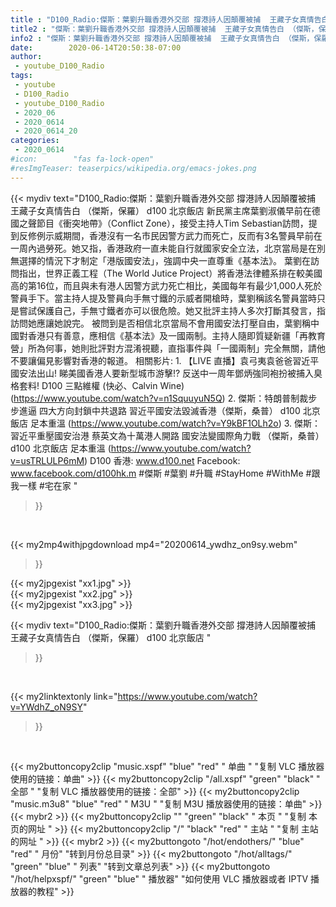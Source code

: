 ```yaml
---
title : "D100_Radio:傑斯：葉劉升職香港外交部 撐港詩人因顛覆被捕  王藏子女真情告白 （傑斯，保羅） d100 北京飯店 "
title2 : "傑斯：葉劉升職香港外交部 撐港詩人因顛覆被捕  王藏子女真情告白 （傑斯，保羅） d100 北京飯店 "
info2 : "傑斯：葉劉升職香港外交部 撐港詩人因顛覆被捕  王藏子女真情告白 （傑斯，保羅） d100 北京飯店  新民黨主席葉劉淑儀早前在德國之聲節目《衝突地帶》（Conflict Zone），接受主持人Tim Sebastian訪問，提到反修例示威期間，香港沒有一名市民因警方武力而死亡，反而有3名警員早前在一周內過勞死。她又指，香港政府一直未能自行就國家安全立法，北京當局是在別無選擇的情況下才制定「港版國安法」，強調中央一直尊重《基本法》。  葉劉在訪問指出，世界正義工程（The World Jutice Project）將香港法律體系排在較美國高的第16位，而且與未有港人因警方武力死亡相比，美國每年有最少1,000人死於警員手下。當主持人提及警員向手無寸鐵的示威者開槍時，葉劉稱該名警員當時只是嘗試保護自己，手無寸鐵者亦可以很危險。她又批評主持人多次打斷其發言，指訪問她應讓她說完。  被問到是否相信北京當局不會用國安法打壓自由，葉劉稱中國對香港只有善意，應相信《基本法》及一國兩制。主持人隨即質疑新疆「再教育營」所為何事，她則批評對方混淆視聽，直指事件與「一國兩制」完全無關，請他不要讓偏見影響對香港的報道。  相關影片: 1. 【LIVE 直播】袁弓夷袁爸爸習近平國安法出山! 睇美國香港人要新型城市游擊!? 反送中一周年鄧炳強同袍扮被捕入臭格套料!  D100 三點維權 (快必、Calvin Wine) (https://www.youtube.com/watch?v=n1SquuyuN5Q) 2. 傑斯：特朗普制裁步步進逼 四大方向封鎖中共退路 習近平國安法毀滅香港（傑斯，桑普） d100 北京飯店 足本重溫 (https://www.youtube.com/watch?v=Y9kBF1OLh2o) 3. 傑斯：習近平重壓國安治港 蔡英文為十萬港人開路  國安法變國際角力戰 （傑斯，桑普） d100 北京飯店 足本重溫 (https://www.youtube.com/watch?v=usTRLULP6mM)  D100 香港: www.d100.net Facebook: www.facebook.com/d100hk.m  #傑斯 #葉劉 #升職 #StayHome #WithMe #跟我一樣 #宅在家 "
date:        2020-06-14T20:50:38-07:00
author:
 - youtube_D100_Radio
tags:
 - youtube
 - D100_Radio
 - youtube_D100_Radio
 - 2020_06
 - 2020_0614
 - 2020_0614_20
categories:
 - 2020_0614
#icon:        "fas fa-lock-open"
#resImgTeaser: teaserpics/wikipedia.org/emacs-jokes.png
---
```


{{< mydiv text="D100_Radio:傑斯：葉劉升職香港外交部 撐港詩人因顛覆被捕  王藏子女真情告白 （傑斯，保羅） d100 北京飯店  新民黨主席葉劉淑儀早前在德國之聲節目《衝突地帶》（Conflict Zone），接受主持人Tim Sebastian訪問，提到反修例示威期間，香港沒有一名市民因警方武力而死亡，反而有3名警員早前在一周內過勞死。她又指，香港政府一直未能自行就國家安全立法，北京當局是在別無選擇的情況下才制定「港版國安法」，強調中央一直尊重《基本法》。  葉劉在訪問指出，世界正義工程（The World Jutice Project）將香港法律體系排在較美國高的第16位，而且與未有港人因警方武力死亡相比，美國每年有最少1,000人死於警員手下。當主持人提及警員向手無寸鐵的示威者開槍時，葉劉稱該名警員當時只是嘗試保護自己，手無寸鐵者亦可以很危險。她又批評主持人多次打斷其發言，指訪問她應讓她說完。  被問到是否相信北京當局不會用國安法打壓自由，葉劉稱中國對香港只有善意，應相信《基本法》及一國兩制。主持人隨即質疑新疆「再教育營」所為何事，她則批評對方混淆視聽，直指事件與「一國兩制」完全無關，請他不要讓偏見影響對香港的報道。  相關影片: 1. 【LIVE 直播】袁弓夷袁爸爸習近平國安法出山! 睇美國香港人要新型城市游擊!? 反送中一周年鄧炳強同袍扮被捕入臭格套料!  D100 三點維權 (快必、Calvin Wine) (https://www.youtube.com/watch?v=n1SquuyuN5Q) 2. 傑斯：特朗普制裁步步進逼 四大方向封鎖中共退路 習近平國安法毀滅香港（傑斯，桑普） d100 北京飯店 足本重溫 (https://www.youtube.com/watch?v=Y9kBF1OLh2o) 3. 傑斯：習近平重壓國安治港 蔡英文為十萬港人開路  國安法變國際角力戰 （傑斯，桑普） d100 北京飯店 足本重溫 (https://www.youtube.com/watch?v=usTRLULP6mM)  D100 香港: www.d100.net Facebook: www.facebook.com/d100hk.m  #傑斯 #葉劉 #升職 #StayHome #WithMe #跟我一樣 #宅在家 "
>}}
<br>


{{< my2mp4withjpgdownload mp4="20200614_ywdhz_on9sy.webm"
>}}

{{< my2jpgexist "xx1.jpg" >}}<br>
{{< my2jpgexist "xx2.jpg" >}}<br>
{{< my2jpgexist "xx3.jpg" >}}<br>



{{< mydiv text="D100_Radio:傑斯：葉劉升職香港外交部 撐港詩人因顛覆被捕  王藏子女真情告白 （傑斯，保羅） d100 北京飯店 "
>}}
<br>

{{< my2linktextonly link="https://www.youtube.com/watch?v=YWdhZ_oN9SY"
>}}


<br>

{{< my2buttoncopy2clip "music.xspf"        "blue"   "red"    " 单曲 "  "复制 VLC 播放器使用的链接：单曲" >}} {{< my2buttoncopy2clip "/all.xspf"         "green"  "black"  " 全部 "  "复制 VLC 播放器使用的链接：全部" >}} {{< my2buttoncopy2clip "music.m3u8"        "blue"   "red"    " M3U  "    "复制 M3U 播放器使用的链接：单曲" >}} {{< mybr2 >}} {{< my2buttoncopy2clip ""                  "green"  "black"  " 本页 "    "复制 本页的网址 " >}} {{< my2buttoncopy2clip "/"                 "black"  "red"    " 主站 "    "复制 主站的网址 " >}} {{< mybr2 >}} {{< my2buttongoto      "/hot/endothers/"   "blue"   "red"    " 月份"   "转到月份总目录" >}} {{< my2buttongoto      "/hot/alltags/"     "green"  "blue"   " 列表"   "转到文章总列表" >}} {{< my2buttongoto      "/hot/helpxspf/"    "green"  "blue"   " 播放器" "如何使用 VLC 播放器或者 IPTV 播放器的教程" >}} 
